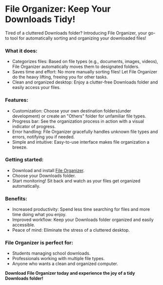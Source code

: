 # File Organizer: Keep Your Downloads Tidy!
Tired of a cluttered Downloads folder? Introducing File Organizer, your go-to tool for automatically sorting and organizing your downloaded files!

### What it does:

- Categorizes files: Based on file types (e.g., documents, images, videos), File Organizer automatically moves them to designated folders.
- Saves time and effort: No more manually sorting files! Let File Organizer do the heavy lifting, freeing you for other tasks.
- Clean and organized desktop: Enjoy a clutter-free Downloads folder and easily access your files.

### Features:

- Customization: Choose your own destination folders(under development) or create an "Others" folder for unfamiliar file types.
- Progress bar: See the organization process in action with a visual indicator of progress.
- Error handling: File Organizer gracefully handles unknown file types and errors, notifying you if needed.
- Simple and intuitive: Easy-to-use interface makes file organization a breeze.


### Getting started:

- Download and install [File Organizer](https://github.com/adityaraj1702/File-Organizer/releases/download/first_release/File_Organizer.exe).
- Choose your Downloads folder.
- Start monitoring! Sit back and watch as your files get organized automatically.


### Benefits:

- Increased productivity: Spend less time searching for files and more time doing what you enjoy.
- Improved workflow: Keep your Downloads folder organized and easily accessible.
- Peace of mind: Eliminate the stress of a cluttered desktop.


### File Organizer is perfect for:

- Students managing school downloads.
- Professionals working with multiple file types.
- Anyone who wants a clean and organized computer.

**Download File Organizer today and experience the joy of a tidy Downloads folder!**